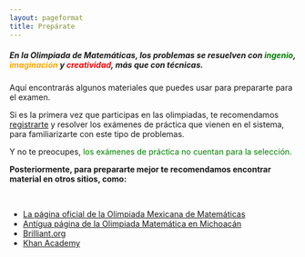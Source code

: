 ```yaml
---
layout: pageformat
title: Prepárate
---
```


##### En la Olimpiada de Matemáticas, los problemas se resuelven con <span style="color:green">ingenio</span>, <span style="color:orange">imaginación</span> y <span style="color:red">creatividad</span>, más que con técnicas.

Aquí encontrarás algunos materiales que puedes usar para prepararte para el examen.

Si es la primera vez que participas en las olimpiadas, te recomendamos [registrarte](/registro) y resolver los exámenes de práctica que vienen en el sistema, para familiarizarte con este tipo de problemas.

Y no te preocupes, <span style="color:green">los exámenes de práctica no cuentan para la selección.</span>

<div class="p-3 mb-5 bg-white rounded">
        <strong><i class="fas fa-award" aria-hidden="true"></i>Posteriormente, para prepararte mejor te recomendamos encontrar material en otros sitios, como:</strong>
        <p>
        <br>
        </p><ul class="list-group list-group-horizontal">
            <li class="list-group-item"><a href="https://www.ommenlinea.org/">La página oficial de la Olimpiada Mexicana de Matemáticas</a></li>
            <li class="list-group-item"><a href="http://ichi.fismat.umich.mx/omm/recursos/">Antígua página de la Olimpiada Matemática en Michoacán</a></li>
            <li class="list-group-item"><a href="https://brilliant.org">Brilliant.org</a></li>
            <li class="list-group-item"><a href="https://www.khanacademy.org/">Khan Academy</a></li>
        </ul>
        <p></p>
</div>
